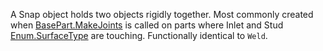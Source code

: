 A Snap object holds two objects rigidly together. Most commonly created when [BasePart.MakeJoints](https://developer.roblox.com/api-reference/function/BasePart/MakeJoints) is called on parts where Inlet and Stud [Enum.SurfaceType](https://developer.roblox.com/search#stq=SurfaceType) are touching. Functionally identical to `Weld`.